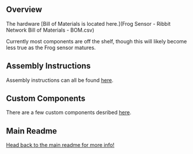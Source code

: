 ## Overview
The hardware [Bill of Materials is located here.](Frog Sensor - Ribbit Network Bill of Materials - BOM.csv)

Currently most components are off the shelf, though this will likely become less true as the Frog sensor matures.

## Assembly Instructions
Assembly instructions can all be found [here](https://github.com/Ribbit-Network/ribbit-network-frog-sensor/blob/main/assembly-instructions/0-start-here.md).

## Custom Components

There are a few custom components desribed [here](https://github.com/Ribbit-Network/ribbit-network-frog-sensor/blob/main/assembly-instructions/2-3d-printing.md).

## Main Readme

[Head back to the main readme for more info!](https://github.com/Ribbit-Network/ribbit-network-sensor)
